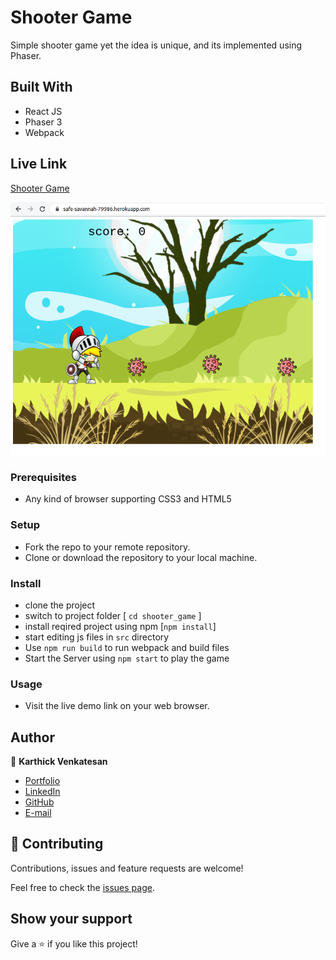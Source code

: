 # Shooter Game
  Simple shooter game yet the idea is unique, and its implemented using Phaser.

## Built With

- React JS
- Phaser 3
- Webpack


## Live Link

[Shooter Game](https://safe-savannah-79986.herokuapp.com/)

![Home Page](screenshot/game.png)


### Prerequisites

- Any kind of browser supporting CSS3 and HTML5

### Setup

- Fork the repo to your remote repository.
- Clone or download the repository to your local machine.

### Install

- clone the project
- switch to project folder [ `cd shooter_game` ]
- install reqired project using npm [`npm install`] 
- start editing js files in `src` directory
- Use  `npm run build` to run webpack and build files
- Start the Server using `npm start` to play the game


### Usage

- Visit the live demo link on your web browser.

## Author

👤 **Karthick Venkatesan**

- [Portfolio](https://karthi07.github.io/)
- [LinkedIn](https://www.linkedin.com/in/karthickvenkadesan/)
- [GitHub](https://github.com/karthi07)
- [E-mail](itkarthi02@gmail.com)

## 🤝 Contributing

Contributions, issues and feature requests are welcome!

Feel free to check the [issues page](https://github.com/karthi07/shooter_game/issues).

## Show your support

Give a ⭐️ if you like this project!
